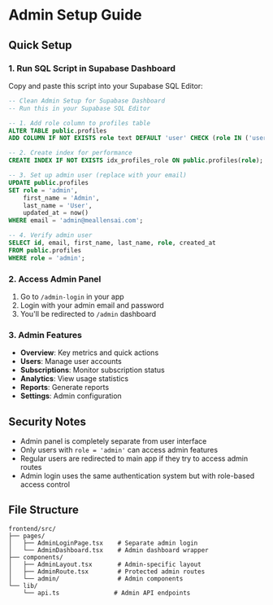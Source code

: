 # Admin Setup Guide

## Quick Setup

### 1. Run SQL Script in Supabase Dashboard

Copy and paste this script into your Supabase SQL Editor:

```sql
-- Clean Admin Setup for Supabase Dashboard
-- Run this in your Supabase SQL Editor

-- 1. Add role column to profiles table
ALTER TABLE public.profiles 
ADD COLUMN IF NOT EXISTS role text DEFAULT 'user' CHECK (role IN ('user', 'admin'));

-- 2. Create index for performance
CREATE INDEX IF NOT EXISTS idx_profiles_role ON public.profiles(role);

-- 3. Set up admin user (replace with your email)
UPDATE public.profiles 
SET role = 'admin', 
    first_name = 'Admin', 
    last_name = 'User',
    updated_at = now()
WHERE email = 'admin@meallensai.com';

-- 4. Verify admin user
SELECT id, email, first_name, last_name, role, created_at 
FROM public.profiles 
WHERE role = 'admin';
```

### 2. Access Admin Panel

1. Go to `/admin-login` in your app
2. Login with your admin email and password
3. You'll be redirected to `/admin` dashboard

### 3. Admin Features

- **Overview**: Key metrics and quick actions
- **Users**: Manage user accounts
- **Subscriptions**: Monitor subscription status
- **Analytics**: View usage statistics
- **Reports**: Generate reports
- **Settings**: Admin configuration

## Security Notes

- Admin panel is completely separate from user interface
- Only users with `role = 'admin'` can access admin features
- Regular users are redirected to main app if they try to access admin routes
- Admin login uses the same authentication system but with role-based access control

## File Structure

```
frontend/src/
├── pages/
│   ├── AdminLoginPage.tsx    # Separate admin login
│   └── AdminDashboard.tsx    # Admin dashboard wrapper
├── components/
│   ├── AdminLayout.tsx       # Admin-specific layout
│   ├── AdminRoute.tsx        # Protected admin routes
│   └── admin/                # Admin components
└── lib/
    └── api.ts               # Admin API endpoints
``` 